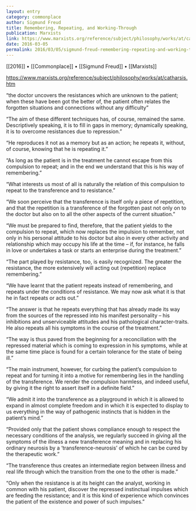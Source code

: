 ```yaml
---
layout: entry
category: commonplace
author: Sigmund Freud
title: Remembering, Repeating, and Working-Through
publication: Marxists
link: https://www.marxists.org/reference/subject/philosophy/works/at/catharsis.htm
date: 2016-03-05
permalink: 2016/03/05/sigmund-freud-remembering-repeating-and-working-through
---
```


[[2016]] • [[Commonplace]] • [[Sigmund Freud]] • [[Marxists]]

https://www.marxists.org/reference/subject/philosophy/works/at/catharsis.htm

“the doctor uncovers the resistances which are unknown to the patient; when these have been got the better of, the patient often relates the forgotten situations and connections without any difficulty”

“The aim of these different techniques has, of course, remained the same. Descriptively speaking, it is to fill in gaps in memory; dynamically speaking, it is to overcome resistances due to repression.”

“He reproduces it not as a memory but as an action; he repeats it, without, of course, knowing that he is repeating it.”

“As long as the patient is in the treatment he cannot escape from this compulsion to repeat; and in the end we understand that this is his way of remembering.”

“What interests us most of all is naturally the relation of this compulsion to repeat to the transference and to resistance.”

“We soon perceive that the transference is itself only a piece of repetition, and that the repetition is a transference of the forgotten past not only on to the doctor but also on to all the other aspects of the current situation.”

“We must be prepared to find, therefore, that the patient yields to the compulsion to repeat, which now replaces the impulsion to remember, not only in his personal attitude to his doctor but also in every other activity and relationship which may occupy his life at the time – if, for instance, he falls in love or undertakes a task or starts an enterprise during the treatment.”

“The part played by resistance, too, is easily recognized. The greater the resistance, the more extensively will acting out (repetition) replace remembering.”

“We have learnt that the patient repeats instead of remembering, and repeats under the conditions of resistance. We may now ask what it is that he in fact repeats or acts out.”

“The answer is that he repeats everything that has already made its way from the sources of the repressed into his manifest personality – his inhibitions and unserviceable attitudes and his pathological character-traits. He also repeats all his symptoms in the course of the treatment.”

“The way is thus paved from the beginning for a reconciliation with the repressed material which is coming to expression in his symptoms, while at the same time place is found for a certain tolerance for the state of being ill.”

“The main instrument, however, for curbing the patient’s compulsion to repeat and for turning it into a motive for remembering lies in the handling of the transference. We render the compulsion harmless, and indeed useful, by giving it the right to assert itself in a definite field.”

“We admit it into the transference as a playground in which it is allowed to expand in almost complete freedom and in which it is expected to display to us everything in the way of pathogenic instincts that is hidden in the patient’s mind.”

“Provided only that the patient shows compliance enough to respect the necessary conditions of the analysis, we regularly succeed in giving all the symptoms of the illness a new transference meaning and in replacing his ordinary neurosis by a ‘transference-neurosis’ of which he can be cured by the therapeutic work.”

“The transference thus creates an intermediate region between illness and real life through which the transition from the one to the other is made.”

“Only when the resistance is at its height can the analyst, working in common with his patient, discover the repressed instinctual impulses which are feeding the resistance; and it is this kind of experience which convinces the patient of the existence and power of such impulses.”

